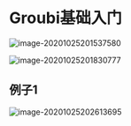 # Groubi基础入门

![image-20201025201537580](C:\Users\admin\AppData\Roaming\Typora\typora-user-images\image-20201025201537580.png)

![image-20201025201830777](C:\Users\admin\AppData\Roaming\Typora\typora-user-images\image-20201025201830777.png)

## 例子1

![image-20201025202613695](C:\Users\admin\AppData\Roaming\Typora\typora-user-images\image-20201025202613695.png)


